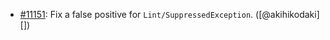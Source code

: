 * [#11151](https://github.com/rubocop/rubocop/pull/11151): Fix a false positive for `Lint/SuppressedException`. ([@akihikodaki][])
